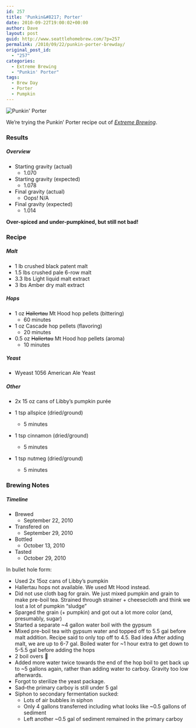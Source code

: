 ```yaml
---
id: 257
title: 'Punkin&#8217; Porter'
date: 2010-09-22T19:00:02+00:00
author: Dave
layout: post
guid: http://www.seattlehomebrew.com/?p=257
permalink: /2010/09/22/punkin-porter-brewday/
original_post_id:
  - "257"
categories:
  - Extreme Brewing
  - "Punkin' Porter"
tags:
  - Brew Day
  - Porter
  - Pumpkin
---
```

<img src="/wp-content/uploads/2013/09/5127640636_5d935b005a_o.jpg" class="aligncenter" alt="Punkin' Porter" />

We&#8217;re trying the Punkin&#8217; Porter recipe out of [_Extreme Brewing_](http://www.amazon.com/gp/product/0785829067/ref=as_li_qf_sp_asin_il_tl?ie=UTF8&camp=1789&creative=9325&creativeASIN=0785829067&linkCode=as2&tag=seatthomeb-20&linkId=ZDJNHAVNCB6RPTJB).

<!--more-->

### Results<section class="brewtable"> 

##### Overview

  * Starting gravity (actual) 
      * 1.070
  * Starting gravity (expected) 
      * 1.078
  * Final gravity (actual) 
      * Oops! N/A
  * Final gravity (expected) 
      * 1.014</section> 

**Over-spiced and under-pumpkined, but still not bad!**

### Recipe<section class="brewtable"> 

##### Malt

  * 1 lb crushed black patent malt
  * 1.5 lbs crushed pale 6-row malt
  * 3.3 lbs Light liquid malt extract
  * 3 lbs Amber dry malt extract

##### Hops

  * 1 oz <del>Hallertau</del> Mt Hood hop pellets (bittering) 
      * 60 minutes
  * 1 oz Cascade hop pellets (flavoring) 
      * 20 minutes
  * 0.5 oz <del>Hallertau</del> Mt Hood hop pellets (aroma) 
      * 10 minutes

##### Yeast

  * Wyeast 1056 American Ale Yeast

##### Other

  * 2x 15 oz cans of Libby&#8217;s pumpkin purée 
    
  * 1 tsp allspice (dried/ground) 
      * 5 minutes
  * 1 tsp cinnamon (dried/ground) 
      * 5 minutes
  * 1 tsp nutmeg (dried/ground) 
      * 5 minutes</section> 

### Brewing Notes<section class="brewtable"> 

##### Timeline

  * Brewed 
      * September 22, 2010
  * Transfered on 
      * September 29, 2010
  * Bottled 
      * October 13, 2010
  * Tasted 
      * October 29, 2010</section> 

In bullet hole form:

  * Used 2x 15oz cans of Libby&#8217;s pumpkin
  * Hallertau hops not available. We used Mt Hood instead.
  * Did not use cloth bag for grain. We just mixed pumpkin and grain to make pre-boil tea. Strained through strainer + cheesecloth and think we lost a lot of pumpkin &#8220;sludge&#8221;
  * Sparged the grain (+ pumpkin) and got out a lot more color (and, presumably, sugar)
  * Started a separate ~4 gallon water boil with the gypsum
  * Mixed pre-boil tea with gypsum water and topped off to 5.5 gal before malt addition. Recipe said to only top off to 4.5. Bad idea After adding malt, we are up to 6-7 gal. Boiled water for ~1 hour extra to get down to 5-5.5 gal before adding the hops
  * 2 boil overs 🙁
  * Added more water twice towards the end of the hop boil to get back up to ~5 gallons again, rather than adding water to carboy. Gravity too low afterwards.
  * Forgot to sterilize the yeast package.
  * Sad&#8211;the primary carboy is still under 5 gal
  * Siphon to secondary fermentation sucked: 
      * Lots of air bubbles in siphon
      * Only 4 gallons transferred including what looks like ~0.5 gallons of sediment
      * Left another ~0.5 gal of sediment remained in the primary carboy